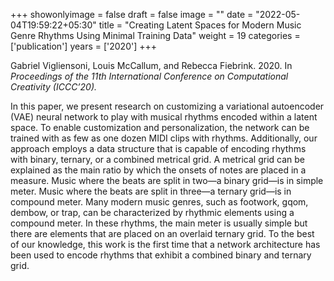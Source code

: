 +++
showonlyimage = false
draft = false
image = ""
date = "2022-05-04T19:59:22+05:30"
title = "Creating Latent Spaces for Modern Music Genre Rhythms Using Minimal Training Data"
weight = 19
categories = ['publication']
years = ['2020']
+++

Gabriel Vigliensoni, Louis McCallum, and Rebecca Fiebrink. 2020. In _Proceedings of the 11th International Conference on Computational Creativity (ICCC’20)._

<!--more-->

In this paper, we present research on customizing a variational autoencoder (VAE) neural network to play with musical rhythms encoded within a latent space. To enable customization and personalization, the network can be trained with as few as one dozen MIDI clips with rhythms.
Additionally, our approach employs a data structure that is capable of encoding rhythms with binary, ternary, or a combined metrical grid. A metrical grid can be explained as the main ratio by which the onsets of notes are placed in a measure. Music where the beats are split in two—a binary grid—is in simple meter. Music where the beats are split in three—a ternary grid—is in compound meter. Many modern music genres, such as footwork, gqom, dembow, or trap, can be characterized by rhythmic elements using a compound meter. In these rhythms, the main meter is usually simple but there are elements that are placed on an overlaid ternary grid. To the best of our knowledge, this work is the first time that a network architecture has been used to encode rhythms that exhibit a combined binary and ternary grid.